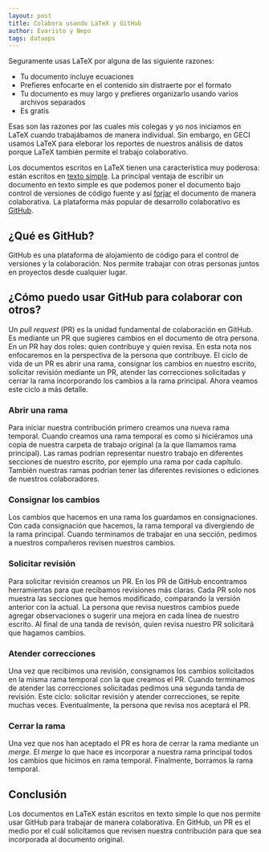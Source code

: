 ```yaml
---
layout: post
title: Colabora usando LaTeX y GitHub
author: Evaristo y Nepo
tags: dataops
---
```


Seguramente usas LaTeX por alguna de las siguiente razones:

- Tu documento incluye ecuaciones
- Prefieres enfocarte en el contenido sin distraerte por el formato
- Tu documento es muy largo y prefieres organizarlo usando varios archivos separados
- Es gratis

Esas son las razones por las cuales mis colegas y yo nos iniciamos en LaTeX cuando trabajábamos de
manera individual. Sin embargo, en GECI usamos LaTeX para eleborar los reportes de nuestros análisis
de datos porque LaTeX también permite el trabajo colaborativo.

Los documentos escritos en LaTeX tienen una característica muy poderosa: están escritos en [texto
simple](https://en.wikipedia.org/wiki/Plain_text). La principal ventaja de escribir un documento en
texto simple es que podemos poner el documento bajo control de versiones de código fuente y así
[forjar](https://en.wikipedia.org/wiki/Forge_(software)) el documento de manera colaborativa. La
plataforma más popular de desarrollo colaborativo es [GitHub](https://en.wikipedia.org/wiki/GitHub).

## ¿Qué es GitHub?

GitHub es una plataforma de alojamiento de código para el control de versiones y la colaboración.
Nos permite trabajar con otras personas juntos en proyectos desde cualquier lugar.

## ¿Cómo puedo usar GitHub para colaborar con otros?

Un _pull request_ (PR) es la unidad fundamental de colaboración en GitHub. Es mediante un PR que
sugieres cambios en el documento de otra persona. En un PR hay dos roles: quien contribuye y quien
revisa. En esta nota nos enfocaremos en la perspectiva de la persona que contribuye. El ciclo de
vida de un PR es abrir una rama, consignar los cambios en nuestro escrito, solicitar revisión
mediante un PR, atender las correcciones solicitadas y cerrar la rama incorporando los cambios a la
rama principal. Ahora veamos este ciclo a más detalle.

### Abrir una rama

Para iniciar nuestra contribución primero creamos una nueva rama temporal. Cuando creamos una rama
temporal es como si hiciéramos una copia de nuestra carpeta de trabajo original (a la que llamamos
rama principal). Las ramas podrían representar nuestro trabajo en diferentes secciones de nuestro
escrito, por ejemplo una rama por cada capítulo. También nuestras ramas podrían tener las diferentes
revisiones o ediciones de nuestros colaboradores.

### Consignar los cambios

Los cambios que hacemos en una rama los guardamos en consignaciones. Con cada consignación que
hacemos, la rama temporal va divergiendo de la rama principal. Cuando terminamos de trabajar en una
sección, pedimos a nuestros compañeros revisen nuestros cambios.

### Solicitar revisión

Para solicitar revisión creamos un PR. En los PR de GitHub encontramos herramientas para que
recibamos revisiones más claras. Cada PR solo nos muestra las secciones que hemos modificado,
comparando la versión anterior con la actual. La persona que revisa nuestros cambios puede agregar
observaciones o sugerir una mejora en cada línea de nuestro escrito. Al final de una tanda de
revisón, quien revisa nuestro PR solicitará que hagamos cambios.

### Atender correcciones

Una vez que recibimos una revisión, consignamos los cambios solicitados en la misma rama temporal
con la que creamos el PR. Cuando terminamos de atender las correcciones solicitadas pedimos una
segunda tanda de revisión. Este ciclo: solicitar revisión y atender correcciones, se repite muchas
veces. Eventualmente, la persona que revisa nos aceptará el PR.

### Cerrar la rama

Una vez que nos han aceptado el PR es hora de cerrar la rama mediante un _merge_. El _merge_ lo que
hace es incorporar a nuestra rama principal todos los cambios que hicimos en rama temporal.
Finalmente, borramos la rama temporal.

## Conclusión

Los documentos en LaTeX están escritos en texto simple lo que nos permite usar GitHub para trabajar
de manera colaborativa. En GitHub, un PR es el medio por el cuál solicitamos que revisen nuestra
contribución para que sea incorporada al documento original.
